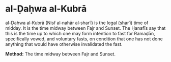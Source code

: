 # al-Ḍaḥwa al‑Kubrā
al-Ḍaḥwa al‑Kubrā (Nisf al‑nahār al‑sharʿī) is the legal (sharʿī) time of midday. It is the time midway between Fajr and Sunset. The Ḥanafīs say that this is the time up to which one may form intention to fast for Ramaḍān, specifically vowed, and voluntary fasts, on condition that one has not done anything that would have otherwise invalidated the fast.

**Method:** The time midway between Fajr and Sunset.
